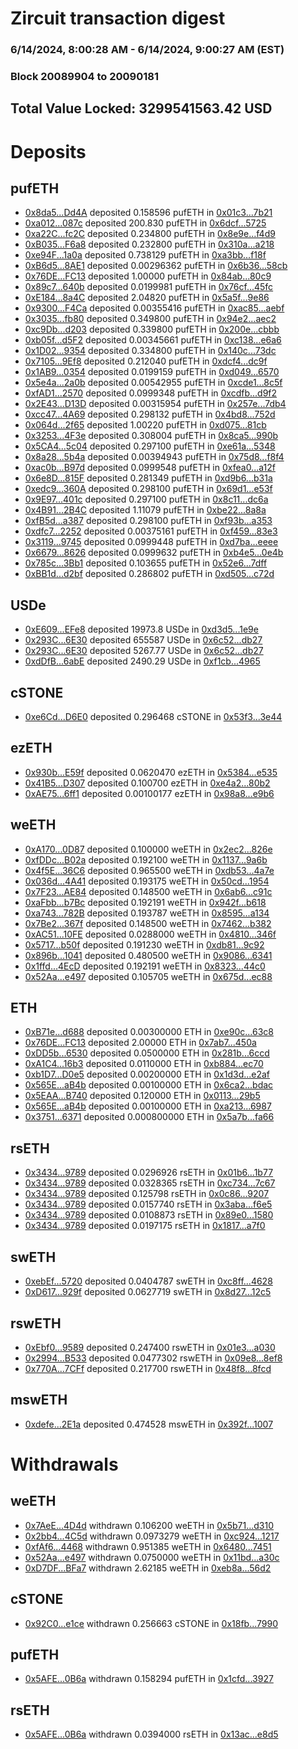 # Zircuit transaction digest
### 6/14/2024, 8:00:28 AM - 6/14/2024, 9:00:27 AM (EST)
### Block 20089904 to 20090181

## Total Value Locked: 3299541563.42 USD

# Deposits
## pufETH
- [0x8da5...Dd4A](https://etherscan.io/address/0x8da53222d20B3FDAbcdb6cD1C0A31eFc5DC1Dd4A) deposited 0.158596 pufETH in [0x01c3...7b21](https://etherscan.io/tx/0x8da53222d20B3FDAbcdb6cD1C0A31eFc5DC1Dd4A)
- [0xa012...087c](https://etherscan.io/address/0xa012eB01ff3b6510aF86919F84617c2682cC087c) deposited 200.830 pufETH in [0x6dcf...5725](https://etherscan.io/tx/0xa012eB01ff3b6510aF86919F84617c2682cC087c)
- [0xa22C...fc2C](https://etherscan.io/address/0xa22CFaa8421B74cA367479F0c534dE2eEA27fc2C) deposited 0.234800 pufETH in [0x8e9e...f4d9](https://etherscan.io/tx/0xa22CFaa8421B74cA367479F0c534dE2eEA27fc2C)
- [0xB035...F6a8](https://etherscan.io/address/0xB035DD27e307980bE8747929841E76efe75EF6a8) deposited 0.232800 pufETH in [0x310a...a218](https://etherscan.io/tx/0xB035DD27e307980bE8747929841E76efe75EF6a8)
- [0xe94F...1a0a](https://etherscan.io/address/0xe94FBa090b1A1d00675225fbc055F3D501181a0a) deposited 0.738129 pufETH in [0xa3bb...f18f](https://etherscan.io/tx/0xe94FBa090b1A1d00675225fbc055F3D501181a0a)
- [0xB6d5...8AE1](https://etherscan.io/address/0xB6d55052b8EF6584239573B9A81c94c7D2708AE1) deposited 0.00296362 pufETH in [0x6b36...58cb](https://etherscan.io/tx/0xB6d55052b8EF6584239573B9A81c94c7D2708AE1)
- [0x76DE...FC13](https://etherscan.io/address/0x76DE57e6f564580372B321f6b6F3d403229cFC13) deposited 1.00000 pufETH in [0x84ab...80c9](https://etherscan.io/tx/0x76DE57e6f564580372B321f6b6F3d403229cFC13)
- [0x89c7...640b](https://etherscan.io/address/0x89c7d6B9A583c0986De46e6A9d5b6E1d2CE6640b) deposited 0.0199981 pufETH in [0x76cf...45fc](https://etherscan.io/tx/0x89c7d6B9A583c0986De46e6A9d5b6E1d2CE6640b)
- [0xE184...8a4C](https://etherscan.io/address/0xE1847453d22Ffe5744507032e9E2A6af46Ec8a4C) deposited 2.04820 pufETH in [0x5a5f...9e86](https://etherscan.io/tx/0xE1847453d22Ffe5744507032e9E2A6af46Ec8a4C)
- [0x9300...F4Ca](https://etherscan.io/address/0x93002376aB9a5aA4777dFa1464DF3df18361F4Ca) deposited 0.00355416 pufETH in [0xac85...aebf](https://etherscan.io/tx/0x93002376aB9a5aA4777dFa1464DF3df18361F4Ca)
- [0x3035...fb80](https://etherscan.io/address/0x303584821EBf3d28Bc7096baE784DE9025f7fb80) deposited 0.349800 pufETH in [0x94e2...aec2](https://etherscan.io/tx/0x303584821EBf3d28Bc7096baE784DE9025f7fb80)
- [0xc9Db...d203](https://etherscan.io/address/0xc9Dbfb6DF221F9e1447eFac37B92af88EF45d203) deposited 0.339800 pufETH in [0x200e...cbbb](https://etherscan.io/tx/0xc9Dbfb6DF221F9e1447eFac37B92af88EF45d203)
- [0xb05f...d5F2](https://etherscan.io/address/0xb05f4d9B3A9B5c77db1CF8C0918F60B83809d5F2) deposited 0.00345661 pufETH in [0xc138...e6a6](https://etherscan.io/tx/0xb05f4d9B3A9B5c77db1CF8C0918F60B83809d5F2)
- [0x1D02...9354](https://etherscan.io/address/0x1D025A3BD195A026EbF08113dcFC8e41EAc49354) deposited 0.334800 pufETH in [0x140c...73dc](https://etherscan.io/tx/0x1D025A3BD195A026EbF08113dcFC8e41EAc49354)
- [0x7105...9Ef8](https://etherscan.io/address/0x71057eeB56265ABe94Fb29cfa101793b86049Ef8) deposited 0.212040 pufETH in [0xdcf4...dc9f](https://etherscan.io/tx/0x71057eeB56265ABe94Fb29cfa101793b86049Ef8)
- [0x1AB9...0354](https://etherscan.io/address/0x1AB9F277167711fd64f8fD018a5919003a470354) deposited 0.0199159 pufETH in [0xd049...6570](https://etherscan.io/tx/0x1AB9F277167711fd64f8fD018a5919003a470354)
- [0x5e4a...2a0b](https://etherscan.io/address/0x5e4a055d7614A14bbE299aAF958d7adE2DF42a0b) deposited 0.00542955 pufETH in [0xcde1...8c5f](https://etherscan.io/tx/0x5e4a055d7614A14bbE299aAF958d7adE2DF42a0b)
- [0xfAD1...2570](https://etherscan.io/address/0xfAD1F3F3277aE493867aBd2204be57C354c32570) deposited 0.0999348 pufETH in [0xcdfb...d9f2](https://etherscan.io/tx/0xfAD1F3F3277aE493867aBd2204be57C354c32570)
- [0x2E43...D13D](https://etherscan.io/address/0x2E434BE3A865fd0545E13BCd8860286B1F20D13D) deposited 0.00315954 pufETH in [0x257e...7db4](https://etherscan.io/tx/0x2E434BE3A865fd0545E13BCd8860286B1F20D13D)
- [0xcc47...4A69](https://etherscan.io/address/0xcc47AC3A3cf831E63b495ccE6E674a7D63444A69) deposited 0.298132 pufETH in [0x4bd8...752d](https://etherscan.io/tx/0xcc47AC3A3cf831E63b495ccE6E674a7D63444A69)
- [0x064d...2f65](https://etherscan.io/address/0x064d7d0eE65E4D47114355828A465EBaf1402f65) deposited 1.00220 pufETH in [0xd075...81cb](https://etherscan.io/tx/0x064d7d0eE65E4D47114355828A465EBaf1402f65)
- [0x3253...4F3e](https://etherscan.io/address/0x3253ED4e84D7f8F6CC00B8ca46e304aFD00a4F3e) deposited 0.308004 pufETH in [0x8ca5...990b](https://etherscan.io/tx/0x3253ED4e84D7f8F6CC00B8ca46e304aFD00a4F3e)
- [0x5CA4...5c04](https://etherscan.io/address/0x5CA42a9469Ab2adA0403CA0AC3308dBe1cA65c04) deposited 0.297100 pufETH in [0xe61a...5348](https://etherscan.io/tx/0x5CA42a9469Ab2adA0403CA0AC3308dBe1cA65c04)
- [0x8a28...5b4a](https://etherscan.io/address/0x8a2834215667c0393aC4ad8E3EA8236aC29D5b4a) deposited 0.00394943 pufETH in [0x75d8...f8f4](https://etherscan.io/tx/0x8a2834215667c0393aC4ad8E3EA8236aC29D5b4a)
- [0xac0b...B97d](https://etherscan.io/address/0xac0b8058D9287F163977ea2C878FC4E88813B97d) deposited 0.0999548 pufETH in [0xfea0...a12f](https://etherscan.io/tx/0xac0b8058D9287F163977ea2C878FC4E88813B97d)
- [0x6e8D...815F](https://etherscan.io/address/0x6e8D9A027BaC0a335080B6af5c2a10De8E72815F) deposited 0.281349 pufETH in [0xd9b6...b31a](https://etherscan.io/tx/0x6e8D9A027BaC0a335080B6af5c2a10De8E72815F)
- [0xedc9...360A](https://etherscan.io/address/0xedc9e413dD07f10d22943fe4eAf406CF527B360A) deposited 0.298100 pufETH in [0x69d1...e53f](https://etherscan.io/tx/0xedc9e413dD07f10d22943fe4eAf406CF527B360A)
- [0x9E97...401c](https://etherscan.io/address/0x9E97B787D09D803908A4F9acbfe7ee762d3b401c) deposited 0.297100 pufETH in [0x8c11...dc6a](https://etherscan.io/tx/0x9E97B787D09D803908A4F9acbfe7ee762d3b401c)
- [0x4B91...2B4C](https://etherscan.io/address/0x4B91693Fb4Fc7d451f79Ba8D1145f2265fCE2B4C) deposited 1.11079 pufETH in [0xbe22...8a8a](https://etherscan.io/tx/0x4B91693Fb4Fc7d451f79Ba8D1145f2265fCE2B4C)
- [0xfB5d...a387](https://etherscan.io/address/0xfB5d16b3e3270C76C7761bDbbC2d4D59E574a387) deposited 0.298100 pufETH in [0xf93b...a353](https://etherscan.io/tx/0xfB5d16b3e3270C76C7761bDbbC2d4D59E574a387)
- [0xdfc7...2252](https://etherscan.io/address/0xdfc7970720ff866e00910A0936c82eb5d7dc2252) deposited 0.00375161 pufETH in [0xf459...83e3](https://etherscan.io/tx/0xdfc7970720ff866e00910A0936c82eb5d7dc2252)
- [0x3119...9745](https://etherscan.io/address/0x3119A3907786535aac78Be73AD6a5C5523C49745) deposited 0.0999448 pufETH in [0xd7ba...eeee](https://etherscan.io/tx/0x3119A3907786535aac78Be73AD6a5C5523C49745)
- [0x6679...8626](https://etherscan.io/address/0x66799888E5DeDc95f0365cAa874e50c865068626) deposited 0.0999632 pufETH in [0xb4e5...0e4b](https://etherscan.io/tx/0x66799888E5DeDc95f0365cAa874e50c865068626)
- [0x785c...3Bb1](https://etherscan.io/address/0x785c52582EB5e7325CF33e61bD0414b8b9b23Bb1) deposited 0.103655 pufETH in [0x52e6...7dff](https://etherscan.io/tx/0x785c52582EB5e7325CF33e61bD0414b8b9b23Bb1)
- [0xBB1d...d2bf](https://etherscan.io/address/0xBB1da2760fE9B99d0F17B2B8ee0b0698F33Cd2bf) deposited 0.286802 pufETH in [0xd505...c72d](https://etherscan.io/tx/0xBB1da2760fE9B99d0F17B2B8ee0b0698F33Cd2bf)
## USDe
- [0xE609...EFe8](https://etherscan.io/address/0xE609549239157ff1341015308b1BFF447Ba7EFe8) deposited 19973.8 USDe in [0xd3d5...1e9e](https://etherscan.io/tx/0xE609549239157ff1341015308b1BFF447Ba7EFe8)
- [0x293C...6E30](https://etherscan.io/address/0x293C6937D8D82e05B01335F7B33FBA0c8e256E30) deposited 655587 USDe in [0x6c52...db27](https://etherscan.io/tx/0x293C6937D8D82e05B01335F7B33FBA0c8e256E30)
- [0x293C...6E30](https://etherscan.io/address/0x293C6937D8D82e05B01335F7B33FBA0c8e256E30) deposited 5267.77 USDe in [0x6c52...db27](https://etherscan.io/tx/0x293C6937D8D82e05B01335F7B33FBA0c8e256E30)
- [0xdDfB...6abE](https://etherscan.io/address/0xdDfBF6ecEbD4cC7701eEF39cc719Ee8206306abE) deposited 2490.29 USDe in [0xf1cb...4965](https://etherscan.io/tx/0xdDfBF6ecEbD4cC7701eEF39cc719Ee8206306abE)
## cSTONE
- [0xe6Cd...D6E0](https://etherscan.io/address/0xe6Cd4D9A442A0fD653b0d09f3B46D16008f0D6E0) deposited 0.296468 cSTONE in [0x53f3...3e44](https://etherscan.io/tx/0xe6Cd4D9A442A0fD653b0d09f3B46D16008f0D6E0)
## ezETH
- [0x930b...E59f](https://etherscan.io/address/0x930bb3e6E9E0094E6adC587ce63FaD5c3856E59f) deposited 0.0620470 ezETH in [0x5384...e535](https://etherscan.io/tx/0x930bb3e6E9E0094E6adC587ce63FaD5c3856E59f)
- [0x41B5...D307](https://etherscan.io/address/0x41B57F7E595D9619A0aDD110D82416B2D608D307) deposited 0.100700 ezETH in [0xe4a2...80b2](https://etherscan.io/tx/0x41B57F7E595D9619A0aDD110D82416B2D608D307)
- [0xAE75...6ff1](https://etherscan.io/address/0xAE75B29ADe678372D77A8B41225654138a7E6ff1) deposited 0.00100177 ezETH in [0x98a8...e9b6](https://etherscan.io/tx/0xAE75B29ADe678372D77A8B41225654138a7E6ff1)
## weETH
- [0xA170...0D87](https://etherscan.io/address/0xA1706f2FCf0ca0946C578b49A0d8514ef6bC0D87) deposited 0.100000 weETH in [0x2ec2...826e](https://etherscan.io/tx/0xA1706f2FCf0ca0946C578b49A0d8514ef6bC0D87)
- [0xfDDc...B02a](https://etherscan.io/address/0xfDDc0F4fC39247aC015eeD85d5A27B26333cB02a) deposited 0.192100 weETH in [0x1137...9a6b](https://etherscan.io/tx/0xfDDc0F4fC39247aC015eeD85d5A27B26333cB02a)
- [0x4f5E...36C6](https://etherscan.io/address/0x4f5Ebba67dCDfa8bFAEc752BDE6400C0147a36C6) deposited 0.965500 weETH in [0xdb53...4a7e](https://etherscan.io/tx/0x4f5Ebba67dCDfa8bFAEc752BDE6400C0147a36C6)
- [0x036d...4A41](https://etherscan.io/address/0x036d0ca4f342Ded155389575d7Bb81ac6C934A41) deposited 0.193175 weETH in [0x50cd...1954](https://etherscan.io/tx/0x036d0ca4f342Ded155389575d7Bb81ac6C934A41)
- [0x7F23...AE84](https://etherscan.io/address/0x7F2375E282F0E65FBBECc4627524f5FC2428AE84) deposited 0.148500 weETH in [0x6ab6...c91c](https://etherscan.io/tx/0x7F2375E282F0E65FBBECc4627524f5FC2428AE84)
- [0xaFbb...b7Bc](https://etherscan.io/address/0xaFbb9D69B6dFC34dF7Bd8f3ae8FC4d5BC95fb7Bc) deposited 0.192191 weETH in [0x942f...b618](https://etherscan.io/tx/0xaFbb9D69B6dFC34dF7Bd8f3ae8FC4d5BC95fb7Bc)
- [0xa743...782B](https://etherscan.io/address/0xa743F31b4a09f325E7F06BE39876e11515E3782B) deposited 0.193787 weETH in [0x8595...a134](https://etherscan.io/tx/0xa743F31b4a09f325E7F06BE39876e11515E3782B)
- [0x7Be2...367f](https://etherscan.io/address/0x7Be28EA639fE4442826197A13ffcD13f6C8C367f) deposited 0.148500 weETH in [0x7462...b382](https://etherscan.io/tx/0x7Be28EA639fE4442826197A13ffcD13f6C8C367f)
- [0xAC51...10FE](https://etherscan.io/address/0xAC51d188DcB740452f2f82370Cfe07CCF20910FE) deposited 0.0288000 weETH in [0x4810...346f](https://etherscan.io/tx/0xAC51d188DcB740452f2f82370Cfe07CCF20910FE)
- [0x5717...b50f](https://etherscan.io/address/0x57178C272ea018621cfe17BeE86bc6bE71bdb50f) deposited 0.191230 weETH in [0xdb81...9c92](https://etherscan.io/tx/0x57178C272ea018621cfe17BeE86bc6bE71bdb50f)
- [0x896b...1041](https://etherscan.io/address/0x896b789badcAF0E5a24594167AC9B76D825d1041) deposited 0.480500 weETH in [0x9086...6341](https://etherscan.io/tx/0x896b789badcAF0E5a24594167AC9B76D825d1041)
- [0x1ffd...4EcD](https://etherscan.io/address/0x1ffd81AaDFc62847E7f70DDbE91BAF152bB74EcD) deposited 0.192191 weETH in [0x8323...44c0](https://etherscan.io/tx/0x1ffd81AaDFc62847E7f70DDbE91BAF152bB74EcD)
- [0x52Aa...e497](https://etherscan.io/address/0x52Aa899454998Be5b000Ad077a46Bbe360F4e497) deposited 0.105705 weETH in [0x675d...ec88](https://etherscan.io/tx/0x52Aa899454998Be5b000Ad077a46Bbe360F4e497)
## ETH
- [0xB71e...d688](https://etherscan.io/address/0xB71e95f024dF69E2710af3292324819D0F0Ad688) deposited 0.00300000 ETH in [0xe90c...63c8](https://etherscan.io/tx/0xB71e95f024dF69E2710af3292324819D0F0Ad688)
- [0x76DE...FC13](https://etherscan.io/address/0x76DE57e6f564580372B321f6b6F3d403229cFC13) deposited 2.00000 ETH in [0x7ab7...450a](https://etherscan.io/tx/0x76DE57e6f564580372B321f6b6F3d403229cFC13)
- [0xDD5b...6530](https://etherscan.io/address/0xDD5b5143b32Ab1534f9e98f95b892b8a5a236530) deposited 0.0500000 ETH in [0x281b...6ccd](https://etherscan.io/tx/0xDD5b5143b32Ab1534f9e98f95b892b8a5a236530)
- [0xA1C4...16b3](https://etherscan.io/address/0xA1C4D61E91374FEC967F7D20827e90a5Eac716b3) deposited 0.0110000 ETH in [0xb884...ec70](https://etherscan.io/tx/0xA1C4D61E91374FEC967F7D20827e90a5Eac716b3)
- [0xb1D7...D0e5](https://etherscan.io/address/0xb1D724C30B4D6069A83Ca4fA5f401Bbc4FefD0e5) deposited 0.00200000 ETH in [0x1d3d...e2af](https://etherscan.io/tx/0xb1D724C30B4D6069A83Ca4fA5f401Bbc4FefD0e5)
- [0x565E...aB4b](https://etherscan.io/address/0x565E79F526245CAE4a8c130aD95c7a2778F3aB4b) deposited 0.00100000 ETH in [0x6ca2...bdac](https://etherscan.io/tx/0x565E79F526245CAE4a8c130aD95c7a2778F3aB4b)
- [0x5EAA...B740](https://etherscan.io/address/0x5EAA2BAE025226c66abD7D1c6BD6C21e362dB740) deposited 0.120000 ETH in [0x0113...29b5](https://etherscan.io/tx/0x5EAA2BAE025226c66abD7D1c6BD6C21e362dB740)
- [0x565E...aB4b](https://etherscan.io/address/0x565E79F526245CAE4a8c130aD95c7a2778F3aB4b) deposited 0.00100000 ETH in [0xa213...6987](https://etherscan.io/tx/0x565E79F526245CAE4a8c130aD95c7a2778F3aB4b)
- [0x3751...6371](https://etherscan.io/address/0x3751362921898Eb436Bf62FD2c5f2Be503686371) deposited 0.000800000 ETH in [0x5a7b...fa66](https://etherscan.io/tx/0x3751362921898Eb436Bf62FD2c5f2Be503686371)
## rsETH
- [0x3434...9789](https://etherscan.io/address/0x34349c5569e7B846c3558961552D2202760A9789) deposited 0.0296926 rsETH in [0x01b6...1b77](https://etherscan.io/tx/0x34349c5569e7B846c3558961552D2202760A9789)
- [0x3434...9789](https://etherscan.io/address/0x34349c5569e7B846c3558961552D2202760A9789) deposited 0.0328365 rsETH in [0xc734...7c67](https://etherscan.io/tx/0x34349c5569e7B846c3558961552D2202760A9789)
- [0x3434...9789](https://etherscan.io/address/0x34349c5569e7B846c3558961552D2202760A9789) deposited 0.125798 rsETH in [0x0c86...9207](https://etherscan.io/tx/0x34349c5569e7B846c3558961552D2202760A9789)
- [0x3434...9789](https://etherscan.io/address/0x34349c5569e7B846c3558961552D2202760A9789) deposited 0.0157740 rsETH in [0x3aba...f6e5](https://etherscan.io/tx/0x34349c5569e7B846c3558961552D2202760A9789)
- [0x3434...9789](https://etherscan.io/address/0x34349c5569e7B846c3558961552D2202760A9789) deposited 0.0108873 rsETH in [0x89e0...1580](https://etherscan.io/tx/0x34349c5569e7B846c3558961552D2202760A9789)
- [0x3434...9789](https://etherscan.io/address/0x34349c5569e7B846c3558961552D2202760A9789) deposited 0.0197175 rsETH in [0x1817...a7f0](https://etherscan.io/tx/0x34349c5569e7B846c3558961552D2202760A9789)
## swETH
- [0xebEf...5720](https://etherscan.io/address/0xebEf259eB650590749c405daE136c9Ca6BA05720) deposited 0.0404787 swETH in [0xc8ff...4628](https://etherscan.io/tx/0xebEf259eB650590749c405daE136c9Ca6BA05720)
- [0xD617...929f](https://etherscan.io/address/0xD61732329e24E97DF63885e80f939dAC6546929f) deposited 0.0627719 swETH in [0x8d27...12c5](https://etherscan.io/tx/0xD61732329e24E97DF63885e80f939dAC6546929f)
## rswETH
- [0xEbf0...9589](https://etherscan.io/address/0xEbf0009621521C7F8a5f71ca80D7935a2A0a9589) deposited 0.247400 rswETH in [0x01e3...a030](https://etherscan.io/tx/0xEbf0009621521C7F8a5f71ca80D7935a2A0a9589)
- [0x2994...B533](https://etherscan.io/address/0x299446Edab20AfE36f8ADfB57609Cb026588B533) deposited 0.0477302 rswETH in [0x09e8...8ef8](https://etherscan.io/tx/0x299446Edab20AfE36f8ADfB57609Cb026588B533)
- [0x770A...7CFf](https://etherscan.io/address/0x770A96AE1C0A7Cd40A4346A298c4b5FfEB9f7CFf) deposited 0.217700 rswETH in [0x48f8...8fcd](https://etherscan.io/tx/0x770A96AE1C0A7Cd40A4346A298c4b5FfEB9f7CFf)
## mswETH
- [0xdefe...2E1a](https://etherscan.io/address/0xdefe1308bd735e5CbC4e919E1aA4dCa8F8EF2E1a) deposited 0.474528 mswETH in [0x392f...1007](https://etherscan.io/tx/0xdefe1308bd735e5CbC4e919E1aA4dCa8F8EF2E1a)
# Withdrawals
## weETH
- [0x7AeE...4D4d](https://etherscan.io/address/0x7AeEA6163Bb954A1ea2e0D5850820Ba1BCcA4D4d) withdrawn 0.106200 weETH in [0x5b71...d310](https://etherscan.io/tx/0x7AeEA6163Bb954A1ea2e0D5850820Ba1BCcA4D4d)
- [0x2bb4...4C5d](https://etherscan.io/address/0x2bb477AB9361d014180F5863674E9c26CBE84C5d) withdrawn 0.0973279 weETH in [0xc924...1217](https://etherscan.io/tx/0x2bb477AB9361d014180F5863674E9c26CBE84C5d)
- [0xfAf6...4468](https://etherscan.io/address/0xfAf6f09DF88E79fa2A92B18C676314b1e47A4468) withdrawn 0.951385 weETH in [0x6480...7451](https://etherscan.io/tx/0xfAf6f09DF88E79fa2A92B18C676314b1e47A4468)
- [0x52Aa...e497](https://etherscan.io/address/0x52Aa899454998Be5b000Ad077a46Bbe360F4e497) withdrawn 0.0750000 weETH in [0x11bd...a30c](https://etherscan.io/tx/0x52Aa899454998Be5b000Ad077a46Bbe360F4e497)
- [0xD7DF...BFa7](https://etherscan.io/address/0xD7DF7E085214743530afF339aFC420c7c720BFa7) withdrawn 2.62185 weETH in [0xeb8a...56d2](https://etherscan.io/tx/0xD7DF7E085214743530afF339aFC420c7c720BFa7)
## cSTONE
- [0x92C0...e1ce](https://etherscan.io/address/0x92C092c9FB427dD5A1c4ADF6fc71fCe3138fe1ce) withdrawn 0.256663 cSTONE in [0x18fb...7990](https://etherscan.io/tx/0x92C092c9FB427dD5A1c4ADF6fc71fCe3138fe1ce)
## pufETH
- [0x5AFE...0B6a](https://etherscan.io/address/0x5AFE9f4eaAFA3B3660Bf753042D75Dd29bc90B6a) withdrawn 0.158294 pufETH in [0x1cfd...3927](https://etherscan.io/tx/0x5AFE9f4eaAFA3B3660Bf753042D75Dd29bc90B6a)
## rsETH
- [0x5AFE...0B6a](https://etherscan.io/address/0x5AFE9f4eaAFA3B3660Bf753042D75Dd29bc90B6a) withdrawn 0.0394000 rsETH in [0x13ac...e8d5](https://etherscan.io/tx/0x5AFE9f4eaAFA3B3660Bf753042D75Dd29bc90B6a)
